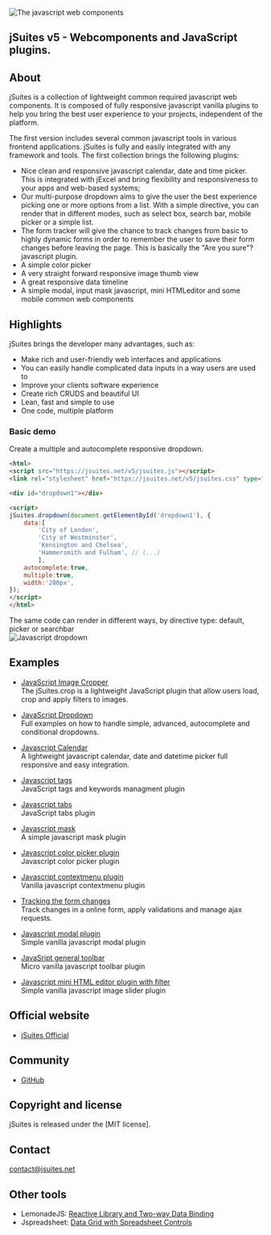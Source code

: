 ![The javascript web components](https://jsuites.net/templates/default/img/logo.svg)

## jSuites v5 - Webcomponents and JavaScript plugins. 

About
---------
jSuites is a collection of lightweight common required javascript web components. It is composed of fully responsive javascript vanilla plugins to help you bring the best user experience to your projects, independent of the platform.</p>

The first version includes several common javascript tools in various frontend applications. jSuites is fully and easily integrated with any framework and tools. The first collection brings the following plugins:

* Nice clean and responsive javascript calendar, date and time picker. This is integrated with jExcel and bring flexibility and responsiveness to your apps and web-based systems;
* Our multi-purpose dropdown aims to give the user the best experience picking one or more options from a list. With a simple directive, you can render that in different modes, such as select box, search bar, mobile picker or a simple list.
* The form tracker will give the chance to track changes from basic to highly dynamic forms in order to remember the user to save their form changes before leaving the page. This is basically the "Are you sure"? javascript plugin.
* A simple color picker
* A very straight forward responsive image thumb view
* A great responsive data timeline
* A simple modal, input mask javascript, mini HTMLeditor and some mobile common web components

Highlights
---------
jSuites brings the developer many advantages, such as:

* Make rich and user-friendly web interfaces and applications
* You can easily handle complicated data inputs in a way users are used to
* Improve your clients software experience
* Create rich CRUDS and beautiful UI
* Lean, fast and simple to use
* One code, multiple platform


### Basic demo

Create a multiple and autocomplete responsive dropdown.


```html
<html>
<script src="https://jsuites.net/v5/jsuites.js"></script>
<link rel="stylesheet" href="https://jsuites.net/v5/jsuites.css" type="text/css" />

<div id="dropdown1"></div>

<script>
jSuites.dropdown(document.getElementById('dropdown1'), {
    data:[
        'City of London',
        'City of Westminster',
        'Kensington and Chelsea',
        'Hammersmith and Fulham', // (...)
        ],
    autocomplete:true,
    multiple:true,
    width:'280px',
});
</script>
</html>
```
The same code can render in different ways, by directive type: default, picker or searchbar\
![Javascript dropdown](https://jsuites.net/templates/default/img/dropdown.png)


Examples
---------

* [JavaScript Image Cropper](https://jsuites.net/docs/image-cropper)\
The jSuites.crop is a lightweight JavaScript plugin that allow users load, crop and apply filters to images.

* [JavaScript Dropdown](https://jsuites.net/docs/dropdown)\
Full examples on how to handle simple, advanced, autocomplete and conditional dropdowns.

* [Javascript Calendar](https://jsuites.net/docs/javascript-calendar)\
A lightweight javascript calendar, date and datetime picker full responsive and easy integration.

* [Javascript tags](https://jsuites.net/docs/javascript-tags)\
JavaScript tags and keywords managment plugin

* [Javascript tabs](https://jsuites.net/docs/javascript-tabs)\
JavaScript tabs plugin

* [Javascript mask](https://jsuites.net/docs/javascript-mask)\
A simple javascript mask plugin

* [Javascript color picker plugin](https://jsuites.net/docs/color-picker)\
Javascript color picker plugin

* [Javascript contextmenu plugin](https://jsuites.net/docs/contextmenu)\
Vanilla javascript contextmenu plugin

* [Tracking the form changes](https://jsuites.net/docs/richform)\
Track changes in a online form, apply validations and manage ajax requests.

* [Javascript modal plugin](https://jsuites.net/docs/modal)\
Simple vanilla javascript modal plugin

* [JavaSript general toolbar](https://jsuites.net/docs/toolbar)\
Micro vanilla javascript toolbar plugin

* [Javascript mini HTML editor plugin with filter](https://jsuites.net/docs/javascript-html-editor)\
Simple vanilla javascript image slider plugin


## Official website
- [jSuites Official](https://jsuites.net/docs)

## Community
- [GitHub](https://github.com/jsuites/jsuites/issues)

## Copyright and license
jSuites is released under the [MIT license].

## Contact
contact@jsuites.net

## Other tools

- LemonadeJS: [Reactive Library and Two-way Data Binding](https://lemonadejs.net/)<br>
- Jspreadsheet: [Data Grid with Spreadsheet Controls](https://jspreadsheet.com/)<br>


